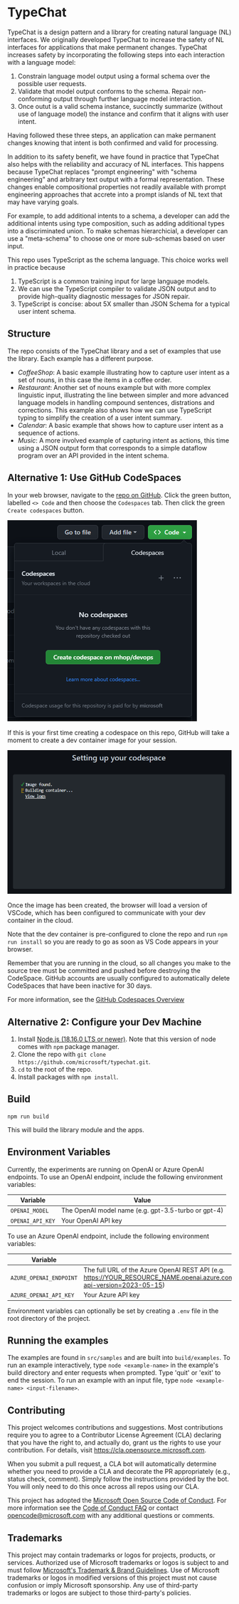 # TypeChat
TypeChat is a design pattern and a library for creating natural language (NL) interfaces. We originally developed TypeChat to increase the safety of NL interfaces for applications that make permanent changes. TypeChat increases safety by incorporating the following steps into each interaction with a language model:

1. Constrain language model output using a formal schema over the possible user requests.
2. Validate that model output conforms to the schema.  Repair non-conforming output through further language model interaction.
3. Once outut is a valid schema instance, succinctly summarize (without use of language model) the instance and confirm that it aligns with user intent.

Having followed these three steps, an application can make permanent changes knowing that intent is both confirmed and valid for processing. 

In addition to its safety benefit, we have found in practice that TypeChat also helps with the reliability and accuracy of NL interfaces.  This happens because TypeChat replaces "prompt engineering" with "schema engineering" and arbitrary text output with a formal representation.  These changes enable compositional properties not readily available with prompt engineering approaches that accrete into a prompt islands of NL text that may have varying goals.  

For example, to add additional intents to a schema, a developer can add the additional intents using type composition, such as adding additional types into a discriminated union.  To make schemas hierarchicial, a developer can use a "meta-schema" to choose one or more sub-schemas based on user input.

This repo uses TypeScript as the schema language. This choice works well in practice because

1. TypeScript is a common training input for large language models.
2. We can use the TypeScript compiler to validate JSON output and to provide high-quality diagnostic messages for JSON repair.
3. TypeScript is concise: about 5X smaller than JSON Schema for a typical user intent schema.

## Structure
The repo consists of the TypeChat library and a set of examples that use the library.  Each example has a different purpose.

- _CoffeeShop_:  A basic example illustrating how to capture user intent as a set of nouns, in this case the items in a coffee order.
- _Restaurant_:  Another set of nouns example but with more complex linguistic input, illustrating the line between simpler and more advanced language models in handling compound sentences, distrations and corrections. This example also shows how we can use TypeScript typing to simplify the creation of a user intent summary.
- _Calendar_:  A basic example that shows how to capture user intent as a sequence of actions.
- _Music_:  A more involved example of capturing intent as actions, this time using a JSON output form that corresponds to a simple dataflow program over an API provided in the intent schema.

## Alternative 1: Use GitHub CodeSpaces
In your web browser, navigate to the [repo on GitHub](https://github.com/microsoft/typechat/). Click the green button, labelled `<> Code` and then choose the `Codespaces` tab.
Then click the green `Create codespaces` button.

![Create codespaces](docs/codespaces.png)

If this is your first time creating a codespace on this repo, 
GitHub will take a moment to create a dev container image for your session.

![Setting up your codespace](docs/setting-up-your-codespace.png)

Once the image has been created, the browser will load a version
of VSCode, which has been configured to communicate with your dev container in the cloud.

Note that the dev container is pre-configured to clone the repo and run `npm run install` so you are ready to go as soon as VS Code appears in your browser.

Remember that you are running in the cloud, so all changes you make to the source tree must be committed and pushed before destroying the CodeSpace. GitHub accounts are usually configured to automatically delete CodeSpaces that have been inactive for 30 days.

For more information, see the [GitHub Codespaces Overview](https://docs.github.com/en/codespaces/overview)

## Alternative 2: Configure your Dev Machine
1. Install [Node.js (18.16.0 LTS or newer)](https://nodejs.org/en). Note that this version of node comes with `npm` package manager.
2. Clone the repo with `git clone https://github.com/microsoft/typechat.git`.
3. `cd` to the root of the repo.
4. Install packages with `npm install`.

## Build
```     
npm run build
```
This will build the library module and the apps.

## Environment Variables
Currently, the experiments are running on OpenAI or Azure OpenAI endpoints. To use an OpenAI endpoint, include the following environment variables:

| Variable | Value |
|----------|-------|
| `OPENAI_MODEL`| The OpenAI model name (e.g. gpt-3.5-turbo or gpt-4) |
| `OPENAI_API_KEY` | Your OpenAI API key |

To use an Azure OpenAI endpoint, include the following environment variables:

| Variable | Value |
|----------|-------|
| `AZURE_OPENAI_ENDPOINT` | The full URL of the Azure OpenAI REST API (e.g. https://YOUR_RESOURCE_NAME.openai.azure.com/openai/deployments/YOUR_DEPLOYMENT_NAME/chat/completions?api-version=2023-05-15) |
| `AZURE_OPENAI_API_KEY` | Your Azure API key |

Environment variables can optionally be set by creating a `.env` file in the root directory of the project.

## Running the examples
The examples are found in `src/samples` and are built into `build/examples`. To run an example interactively, type `node <example-name>` in the example's build directory and enter requests when prompted. Type 'quit' or 'exit' to end the session. To run an example with an input file, type `node <example-name> <input-filename>`.

## Contributing

This project welcomes contributions and suggestions.  Most contributions require you to agree to a
Contributor License Agreement (CLA) declaring that you have the right to, and actually do, grant us
the rights to use your contribution. For details, visit https://cla.opensource.microsoft.com.

When you submit a pull request, a CLA bot will automatically determine whether you need to provide
a CLA and decorate the PR appropriately (e.g., status check, comment). Simply follow the instructions
provided by the bot. You will only need to do this once across all repos using our CLA.

This project has adopted the [Microsoft Open Source Code of Conduct](https://opensource.microsoft.com/codeofconduct/).
For more information see the [Code of Conduct FAQ](https://opensource.microsoft.com/codeofconduct/faq/) or
contact [opencode@microsoft.com](mailto:opencode@microsoft.com) with any additional questions or comments.

## Trademarks

This project may contain trademarks or logos for projects, products, or services. Authorized use of Microsoft 
trademarks or logos is subject to and must follow 
[Microsoft's Trademark & Brand Guidelines](https://www.microsoft.com/en-us/legal/intellectualproperty/trademarks/usage/general).
Use of Microsoft trademarks or logos in modified versions of this project must not cause confusion or imply Microsoft sponsorship.
Any use of third-party trademarks or logos are subject to those third-party's policies.
